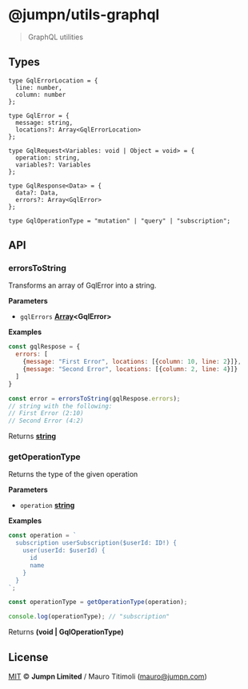 # @jumpn/utils-graphql

> GraphQL utilities

## Types

```flowtype
type GqlErrorLocation = {
  line: number,
  column: number
};

type GqlError = {
  message: string,
  locations?: Array<GqlErrorLocation>
};

type GqlRequest<Variables: void | Object = void> = {
  operation: string,
  variables?: Variables
};

type GqlResponse<Data> = {
  data?: Data,
  errors?: Array<GqlError>
};

type GqlOperationType = "mutation" | "query" | "subscription";
```

## API

<!-- Generated by documentation.js. Update this documentation by updating the source code. -->

### errorsToString

Transforms an array of GqlError into a string.

**Parameters**

-   `gqlErrors` **[Array](https://developer.mozilla.org/en-US/docs/Web/JavaScript/Reference/Global_Objects/Array)&lt;GqlError>** 

**Examples**

```javascript
const gqlRespose = {
  errors: [
    {message: "First Error", locations: [{column: 10, line: 2}]},
    {message: "Second Error", locations: [{column: 2, line: 4}]}
  ]
}

const error = errorsToString(gqlRespose.errors);
// string with the following:
// First Error (2:10)
// Second Error (4:2)
```

Returns **[string](https://developer.mozilla.org/en-US/docs/Web/JavaScript/Reference/Global_Objects/String)** 

### getOperationType

Returns the type of the given operation

**Parameters**

-   `operation` **[string](https://developer.mozilla.org/en-US/docs/Web/JavaScript/Reference/Global_Objects/String)** 

**Examples**

```javascript
const operation = `
  subscription userSubscription($userId: ID!) {
    user(userId: $userId) {
      id
      name
    }
  }
`;

const operationType = getOperationType(operation);

console.log(operationType); // "subscription"
```

Returns **(void | GqlOperationType)** 

## License

[MIT](LICENSE.txt) :copyright: **Jumpn Limited** / Mauro Titimoli (mauro@jumpn.com)

